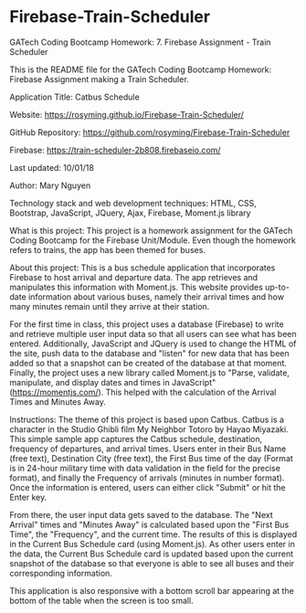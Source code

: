 # Firebase-Train-Scheduler
GATech Coding Bootcamp Homework: 7. Firebase Assignment - Train Scheduler

This is the README file for the GATech Coding Bootcamp Homework: Firebase Assignment making a Train Scheduler.

Application Title: Catbus Schedule

Website: https://rosyming.github.io/Firebase-Train-Scheduler/

GitHub Repository: https://github.com/rosyming/Firebase-Train-Scheduler

Firebase: https://train-scheduler-2b808.firebaseio.com/

Last updated: 10/01/18

Author: Mary Nguyen

Technology stack and web development techniques: HTML, CSS, Bootstrap, JavaScript, JQuery, Ajax, Firebase, Moment.js library

What is this project: This project is a homework assignment for the GATech Coding Bootcamp for the Firebase Unit/Module. Even though the homework refers to trains, the app has been themed for buses.

About this project: This is a bus schedule application that incorporates Firebase to host arrival and departure data. The app retrieves and manipulates this information with Moment.js. This website provides up-to-date information about various buses, namely their arrival times and how many minutes remain until they arrive at their station.

For the first time in class, this project uses a database (Firebase) to write and retrieve multiple user input data so that all users can see what has been entered.  Additionally, JavaScript and JQuery is used to change the HTML of the site, push data to the database and "listen" for new data that has been added so that a snapshot can be created of the database at that moment.  Finally, the project uses a new library called Moment.js to "Parse, validate, manipulate, and display dates and times in JavaScript" (https://momentjs.com/).  This helped with the calculation of the Arrival Times and Minutes Away.

Instructions: The theme of this project is based upon Catbus.  Catbus is a character in the Studio Ghibli film My Neighbor Totoro by Hayao Miyazaki. This simple sample app captures the Catbus schedule, destination, frequency of departures, and arrival times.  Users enter in their Bus Name (free text), Destination City (free text), the First Bus time of the day (Format is in 24-hour military time with data validation in the field for the precise format), and finally the Frequency of arrivals (minutes in number format).  Once the information is entered, users can either click "Submit" or hit the Enter key.

From there, the user input data gets saved to the database. The "Next Arrival" times and "Minutes Away" is calculated based upon the "First Bus Time", the "Frequency", and the current time.  The results of this is displayed in the Current Bus Schedule card (using Moment.js).  As other users enter in the data, the Current Bus Schedule card is updated based upon the current snapshot of the database so that everyone is able to see all buses and their corresponding information.

This application is also responsive with a bottom scroll bar appearing at the bottom of the table when the screen is too small.
